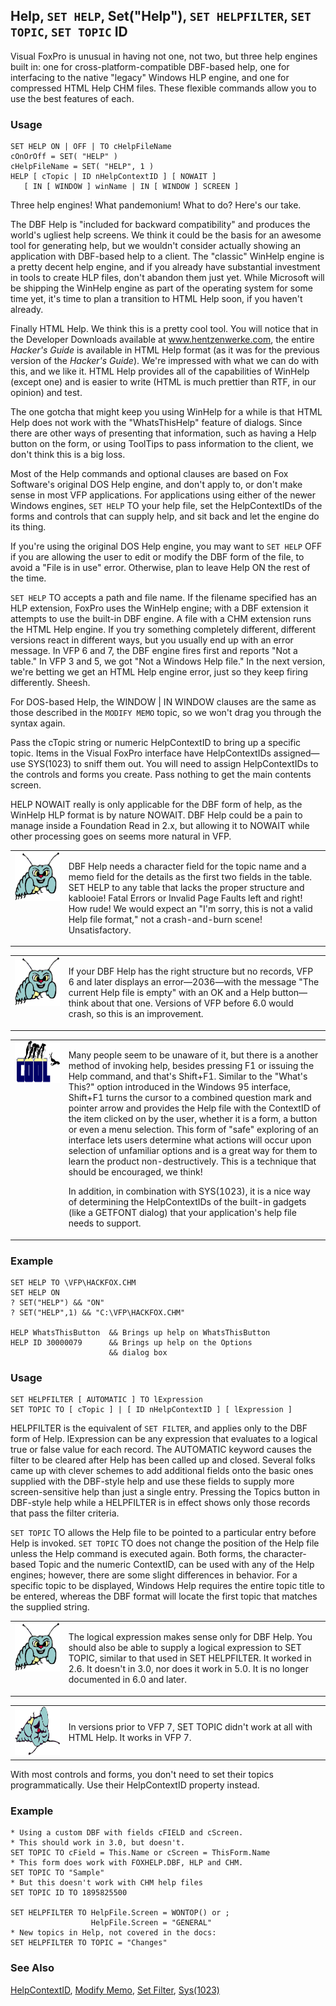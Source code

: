 ## Help, `SET HELP`, Set("Help"), `SET HELPFILTER`, `SET TOPIC`, `SET TOPIC` ID

Visual FoxPro is unusual in having not one, not two, but three help engines built in: one for cross-platform-compatible DBF-based help, one for interfacing to the native "legacy" Windows HLP engine, and one for compressed HTML Help CHM files. These flexible commands allow you to use the best features of each.

### Usage

```foxpro
SET HELP ON | OFF | TO cHelpFileName
cOnOrOff = SET( "HELP" )
cHelpFileName = SET( "HELP", 1 )
HELP [ cTopic | ID nHelpContextID ] [ NOWAIT ]
   [ IN [ WINDOW ] winName | IN [ WINDOW ] SCREEN ]
```

Three help engines! What pandemonium! What to do? Here's our take.

The DBF Help is "included for backward compatibility" and produces the world's ugliest help screens. We think it could be the basis for an awesome tool for generating help, but we wouldn't consider actually showing an application with DBF-based help to a client. The "classic" WinHelp engine is a pretty decent help engine, and if you already have substantial investment in tools to create HLP files, don't abandon them just yet. While Microsoft will be shipping the WinHelp engine as part of the operating system for some time yet, it's time to plan a transition to HTML Help soon, if you haven't already. 

Finally HTML Help. We think this is a pretty cool tool. You will notice that in the Developer Downloads available at <a href="http://www.hentzenwerke.com/" target="_blank">www.hentzenwerke.com</a>, the entire *Hacker's Guide* is available in HTML Help format (as it was for the previous version of the *Hacker's Guide*). We're impressed with what we can do with this, and we like it. HTML Help provides all of the capabilities of WinHelp (except one) and is easier to write (HTML is much prettier than RTF, in our opinion) and test.

The one gotcha that might keep you using WinHelp for a while is that HTML Help does not work with the "WhatsThisHelp" feature of dialogs. Since there are other ways of presenting that information, such as having a Help button on the form, or using ToolTips to pass information to the client, we don't think this is a big loss.

Most of the Help commands and optional clauses are based on Fox Software's original DOS Help engine, and don't apply to, or don't make sense in most VFP applications. For applications using either of the newer Windows engines, `SET HELP` TO your help file, set the HelpContextIDs of the forms and controls that can supply help, and sit back and let the engine do its thing.

If you're using the original DOS Help engine, you may want to `SET HELP` OFF if you are allowing the user to edit or modify the DBF form of the file, to avoid a "File is in use" error. Otherwise, plan to leave Help ON the rest of the time.

`SET HELP` TO accepts a path and file name. If the filename specified has an HLP extension, FoxPro uses the WinHelp engine; with a DBF extension it attempts to use the built-in DBF engine. A file with a CHM extension runs the HTML Help engine. If you try something completely different, different versions react in different ways, but you usually end up with an error message. In VFP 6 and 7, the DBF engine fires first and reports "Not a table." In VFP 3 and 5, we got "Not a Windows Help file." In the next version, we're betting we get an HTML Help engine error, just so they keep firing differently. Sheesh.

For DOS-based Help, the WINDOW | IN WINDOW clauses are the same as those described in the `MODIFY MEMO` topic, so we won't drag you through the syntax again.

Pass the cTopic string or numeric HelpContextID to bring up a specific topic. Items in the Visual FoxPro interface have HelpContextIDs assigned&mdash;use SYS(1023) to sniff them out. You will need to assign HelpContextIDs to the controls and forms you create. Pass nothing to get the main contents screen.

HELP NOWAIT really is only applicable for the DBF form of help, as the WinHelp HLP format is by nature NOWAIT. DBF Help could be a pain to manage inside a Foundation Read in 2.x, but allowing it to NOWAIT while other processing goes on seems more natural in VFP.

<table>
<tr>
  <td width="17%" valign="top">
<img border="0" width="95" height="78" src="bug.gif">
  </td>
  <td width="83%">
  <p>DBF Help needs a character field for the topic name and a memo field for the details as the first two fields in the table. SET HELP to any table that lacks the proper structure and kablooie! Fatal Errors or Invalid Page Faults left and right! How rude! We would expect an &quot;I'm sorry, this is not a valid Help file format,&quot; not a crash-and-burn scene! Unsatisfactory.</p>
  </td>
 </tr>
</table>

<table>
<tr>
  <td width="17%" valign="top">
<img border="0" width="95" height="78" src="bug.gif">
  </td>
  <td width="83%">
  <p>If your DBF Help has the right structure but no records, VFP 6 and later displays an error&mdash;2036&mdash;with the message &quot;The current Help file is empty&quot; with an OK and a Help button&mdash;think about that one. Versions of VFP before 6.0 would crash, so this is an improvement.</p>
  </td>
 </tr>
</table>

<table>
<tr>
  <td width="17%" valign="top">
<img border="0" width="114" height="67" src="cool.gif">
  </td>
  <td width="83%">
  <p>Many people seem to be unaware of it, but there is a another method of invoking help, besides pressing F1 or issuing the Help command, and that's Shift+F1. Similar to the &quot;What's This?&quot; option introduced in the Windows 95 interface, Shift+F1 turns the cursor to a combined question mark and pointer arrow and provides the Help file with the ContextID of the item clicked on by the user, whether it is a form, a button or even a menu selection. This form of &quot;safe&quot; exploring of an interface lets users determine what actions will occur upon selection of unfamiliar options and is a great way for them to learn the product non-destructively. This is a technique that should be encouraged, we think!</p>
  <p>In addition, in combination with SYS(1023), it is a nice way of determining the HelpContextIDs of the built-in gadgets (like a GETFONT dialog) that your application's help file needs to support.</p>
  </td>
 </tr>
</table>

### Example

```foxpro
SET HELP TO \VFP\HACKFOX.CHM
SET HELP ON
? SET("HELP") && "ON"
? SET("HELP",1) && "C:\VFP\HACKFOX.CHM"

HELP WhatsThisButton  && Brings up help on WhatsThisButton
HELP ID 30000079      && Brings up help on the Options
                      && dialog box
```
### Usage

```foxpro
SET HELPFILTER [ AUTOMATIC ] TO lExpression
SET TOPIC TO [ cTopic ] | [ ID nHelpContextID ] [ lExpression ]
```

HELPFILTER is the equivalent of `SET FILTER`, and applies only to the DBF form of Help. lExpression can be any expression that evaluates to a logical true or false value for each record. The AUTOMATIC keyword causes the filter to be cleared after Help has been called up and closed. Several folks came up with clever schemes to add additional fields onto the basic ones supplied with the DBF-style help and use these fields to supply more screen-sensitive help than just a single entry. Pressing the Topics button in DBF-style help while a HELPFILTER is in effect shows only those records that pass the filter criteria.

`SET TOPIC` TO allows the Help file to be pointed to a particular entry before Help is invoked. `SET TOPIC` TO does not change the position of the Help file unless the Help command is executed again. Both forms, the character-based Topic and the numeric ContextID, can be used with any of the Help engines; however, there are some slight differences in behavior. For a specific topic to be displayed, Windows Help requires the entire topic title to be entered, whereas the DBF format will locate the first topic that matches the supplied string.

<table>
<tr>
  <td width="17%" valign="top">
<img border="0" width="95" height="78" src="bug.gif">
  </td>
  <td width="83%">
  <p>The logical expression makes sense only for DBF Help. You should also be able to supply a logical expression to SET TOPIC, similar to that used in SET HELPFILTER. It worked in 2.6. It doesn't in 3.0, nor does it work in 5.0. It is no longer documented in 6.0 and later.</p>
  </td>
 </tr>
</table>

<table>
<tr>
  <td width="17%" valign="top">
<img border="0" width="95" height="78" src="fixbug1.gif">
  </td>
  <td width="83%">
  <p>In versions prior to VFP 7, SET TOPIC didn't work at all with HTML Help. It works in VFP 7.</p>
  </td>
 </tr>
</table>

With most controls and forms, you don't need to set their topics programmatically. Use their HelpContextID property instead.

### Example

```foxpro
* Using a custom DBF with fields cFIELD and cScreen.
* This should work in 3.0, but doesn't.
SET TOPIC TO cField = This.Name or cScreen = ThisForm.Name
* This form does work with FOXHELP.DBF, HLP and CHM.
SET TOPIC TO "Sample"
* But this doesn't work with CHM help files
SET TOPIC ID TO 1895825500

SET HELPFILTER TO HelpFile.Screen = WONTOP() or ;
                  HelpFile.Screen = "GENERAL"
* New topics in Help, not covered in the docs:
SET HELPFILTER TO TOPIC = "Changes"
```
### See Also

[HelpContextID](s4g600.md), [Modify Memo](s4g060.md), [Set Filter](s4g092.md), [Sys(1023)](s4g639.md)